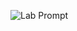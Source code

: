
![Lab Prompt](https://github.com/RamziCarter/DataStructures1/blob/db14f2f1914e06463ceee818406a136128855c25/Screenshot%202023-02-02%20160826.png)

